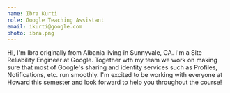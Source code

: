 ```yaml
---
name: Ibra Kurti
role: Google Teaching Assistant
email: ikurti@google.com
photo: ibra.png
---
```


Hi, I'm Ibra originally from Albania living in Sunnyvale, CA. I'm a Site Reliability Engineer at Google. Together wth my team we work on making sure that most of Google's sharing and identity services such as Profiles, Notifications, etc. run smoothly. I'm excited to be working with everyone at Howard this semester and look forward to help you throughout the course!
